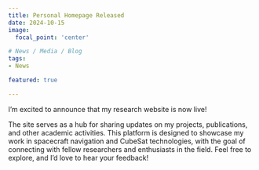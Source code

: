 ```yaml
---
title: Personal Homepage Released
date: 2024-10-15
image:
  focal_point: 'center'

# News / Media / Blog
tags: 
- News

featured: true

---
```


I’m excited to announce that my research website is now live! 

The site serves as a hub for sharing updates on my projects, publications, and other academic activities. 
This platform is designed to showcase my work in spacecraft navigation and CubeSat technologies, with the goal of connecting with fellow researchers and enthusiasts in the field.
Feel free to explore, and I’d love to hear your feedback!